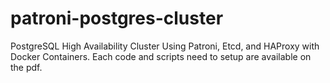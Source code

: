 # patroni-postgres-cluster
PostgreSQL High Availability Cluster Using Patroni, Etcd, and HAProxy with Docker  Containers.
Each code and scripts need to setup are available on the pdf.
